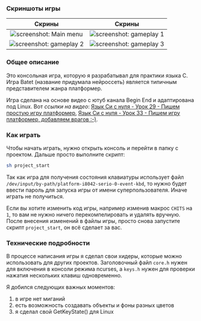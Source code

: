 ### Скриншоты игры
Скрины | Скрины
:--------------:|:--------------:
![screenshot: Main menu](https://github.com/OtryvnoyKalendar/Console-Platformer/blob/main/screenshots/screenshot%201.png) | ![screenshot: gameplay 1](https://github.com/OtryvnoyKalendar/Console-Platformer/blob/main/screenshots/screenshot%202.png)
![screenshot: gameplay 2](https://github.com/OtryvnoyKalendar/Console-Platformer/blob/main/screenshots/screenshot%204.png) | ![screenshot: gameplay 3](https://github.com/OtryvnoyKalendar/Console-Platformer/blob/main/screenshots/screenshot%205.png)

### Общее описание
Это консольная игра, которую я разрабатывал для практики языка C. Игра Batet (название придумала нейроссеть) является типичным представителем жанра платформер.

Игра сделана на основе видео с ютуб канала Begin End и адаптирована под Linux. Вот *ссылки на видео*:
[Язык Си с нуля - Урок 29 - Пишем простую игру платформер](https://www.youtube.com/watch?v=7sTPrktLLBo&list=PLBOPkQsFLCR2DWRY74L03FmbRtz_Yy73_&index=30),
[Язык Си с нуля - Урок 33 - Пишем игру платформер, добавляем врагов :-)](https://www.youtube.com/watch?v=8QDgZ3GNlt8&list=PLBOPkQsFLCR2DWRY74L03FmbRtz_Yy73_&index=34).

### Как играть
Чтобы начать играть, нужно открыть консоль и перейти в папку с проектом. Дальше просто выполните скрипт:
```sh
sh project_start
```
Так как игра для получения состояния клавиатуры использует файл `/dev/input/by-path/platform-i8042-serio-0-event-kbd`, то нужно будет ввести пароль для запуска игры от имени суперпользователя. Иначе играть не получиться.

Если вы хотите изменить код игры, например изменив макрос `CHITS` на `1`, то вам не нужно ничего перекомпелировать и удалять вручную. После внесения изменений в файлы игры, просто снова запустите скрипт `project_start`, он всё сделает за вас.

### Технические подробности
В процессе написания игры я сделал свои хидеры, которые можно использовать для других проектов. Заголовочный файл `core.h` нужен для включения в консоли режима ncurses, а `keys.h` нужен для проверки нажатия нескольких клавиш одновременно.

Я добился следующих важных моментов:
1. в игре нет миганий
2. есть возможность создавать объекты и фоны разных цветов
3. я сделал свой GetKeyState() для Linux
